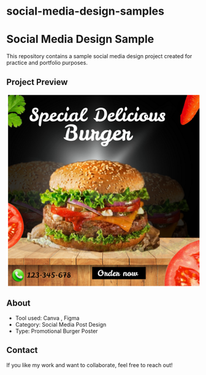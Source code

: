 # social-media-design-samples
# Social Media Design Sample

This repository contains a sample social media design project created for practice and portfolio purposes.  

## Project Preview
![Burger Design](assets/social-media-design.png)

## About
- Tool used: Canva , Figma   
- Category: Social Media Post Design  
- Type: Promotional Burger Poster  

## Contact
If you like my work and want to collaborate, feel free to reach out!
